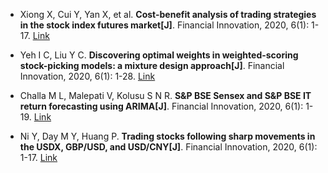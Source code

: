 * Xiong X, Cui Y, Yan X, et al. <b>Cost-benefit analysis of trading strategies in the stock index futures market[J]</b>. Financial Innovation, 2020, 6(1): 1-17. [Link](https://link.springer.com/article/10.1186/s40854-020-00191-4)

* Yeh I C, Liu Y C. <b>Discovering optimal weights in weighted-scoring stock-picking models: a mixture design approach[J]</b>. Financial Innovation, 2020, 6(1): 1-28. [Link](https://jfin-swufe.springeropen.com/articles/10.1186/s40854-020-00209-x)

* Challa M L, Malepati V, Kolusu S N R. <b>S&P BSE Sensex and S&P BSE IT return forecasting using ARIMA[J]</b>. Financial Innovation, 2020, 6(1): 1-19. [Link](https://link.springer.com/article/10.1186/s40854-020-00201-5)

* Ni Y, Day M Y, Huang P. <b>Trading stocks following sharp movements in the USDX, GBP/USD, and USD/CNY[J]</b>. Financial Innovation, 2020, 6(1): 1-17. [Link](https://jfin-swufe.springeropen.com/articles/10.1186/s40854-020-00190-5)
